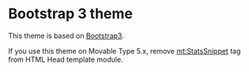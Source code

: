 # Bootstrap 3 theme

This theme is based on [Bootstrap3](http://getbootstrap.com/).

If you use this theme on Movable Type 5.x, remove <mt:StatsSnippet> tag from HTML Head template module.
